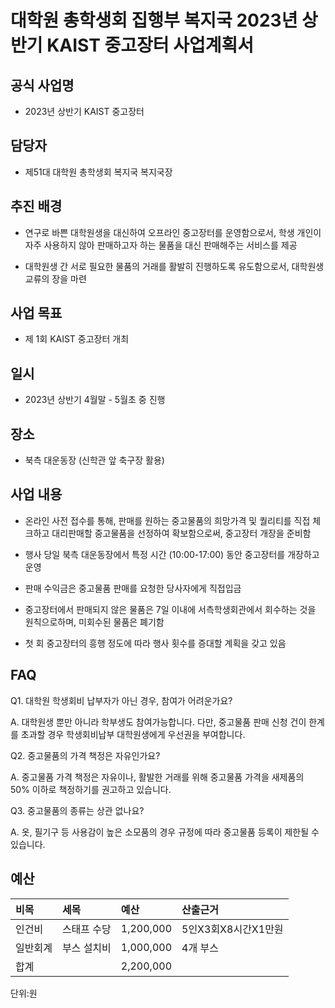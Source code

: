 대학원 총학생회 집행부 복지국 2023년 상반기 KAIST 중고장터 사업계획서
===

## 공식 사업명

- 2023년 상반기 KAIST 중고장터

## 담당자

- 제51대 대학원 총학생회 복지국 복지국장

## 추진 배경

- 연구로 바쁜 대학원생을 대신하여 오프라인 중고장터를 운영함으로서, 학생 개인이 자주 사용하지 않아 판매하고자 하는 물품을 대신 판매해주는 서비스를 제공

- 대학원생 간 서로 필요한 물품의 거래를 활발히 진행하도록 유도함으로서, 대학원생 교류의 장을 마련

## 사업 목표

- 제 1회 KAIST 중고장터 개최

## 일시

- 2023년 상반기 4월말 - 5월초 중 진행

## 장소

- 북측 대운동장 (신학관 앞 축구장 활용)

## 사업 내용

- 온라인 사전 접수를 통해, 판매를 원하는 중고물품의 희망가격 및 퀄리티를 직접 체크하고 대리판매할 중고물품을 선정하여 확보함으로써, 중고장터 개장을 준비함

- 행사 당일 북측 대운동장에서 특정 시간 (10:00-17:00) 동안 중고장터를 개장하고 운영

- 판매 수익금은 중고물품 판매를 요청한 당사자에게 직접입금

- 중고장터에서 판매되지 않은 물품은 7일 이내에 서측학생회관에서 회수하는 것을 원칙으로하며, 미회수된 물품은 폐기함

- 첫 회 중고장터의 흥행 정도에 따라 행사 횟수를 증대할 계획을 갖고 있음

## FAQ

Q1. 대학원 학생회비 납부자가 아닌 경우, 참여가 어려운가요?

A. 대학원생 뿐만 아니라 학부생도 참여가능합니다. 다만, 중고물품 판매 신청 건이 한계를 초과할 경우 학생회비납부 대학원생에게 우선권을 부여합니다.

Q2. 중고물품의 가격 책정은 자유인가요?

A. 중고물품 가격 책정은 자유이나, 활발한 거래를 위해 중고물품 가격을 새제품의 50% 이하로 책정하기를 권고하고 있습니다. 

Q3. 중고물품의 종류는 상관 없나요?

A. 옷, 필기구 등 사용감이 높은 소모품의 경우 규정에 따라 중고물품 등록이 제한될 수 있습니다. 


## 예산
| 비목     | 세목          | 예산      | 산출근거   |
|:---------|:--------------|:----------|:-----------|
| 인건비 | 스태프 수당 | 1,200,000 | 5인X3회X8시간X1만원 |
| 일반회계 | 부스 설치비 | 1,000,000 | 4개 부스 |
| 합계     |               | 2,200,000 |            |

단위:원
